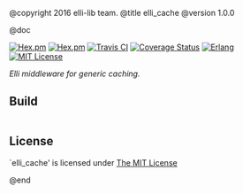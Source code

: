 @copyright 2016 elli-lib team.
@title elli_cache
@version 1.0.0

@doc

[![Hex.pm][hex badge]][hex link]
[![Hex.pm][hex downloads]][hex link]
[![Travis CI][travis badge]][travis builds]
[![Coverage Status][coveralls badge]][coveralls link]
[![Erlang][erlang badge]][erlang downloads]
[![MIT License][license badge]][LICENSE]

*Elli middleware for generic caching.*

## Build

<pre lang="erlang"><![CDATA[rebar3 compile]]></pre>


## License

`elli_cache' is licensed under [The MIT License][LICENSE]

<!-- Named links /-->

[travis badge]: https://travis-ci.org/elli-lib/elli_cache.svg?branch=develop
[travis builds]: https://travis-ci.org/elli-lib/elli_cache?branch=develop
[hex badge]: https://img.shields.io/hexpm/v/elli_cache.svg?maxAge=2592000?style=plastic
[hex link]: https://hex.pm/packages/elli_cache
[hex downloads]: https://img.shields.io/hexpm/dt/elli_cache.svg?maxAge=2592000
[coveralls badge]: https://coveralls.io/repos/github/elli-lib/elli_cache/badge.svg?branch=develop
[coveralls link]: https://coveralls.io/github/elli-lib/elli_cache?branch=develop
[erlang badge]: https://img.shields.io/badge/erlang-%E2%89%A518.0-red.svg
[erlang downloads]: http://www.erlang.org/downloads
[license badge]: https://img.shields.io/badge/license-MIT-blue.svg
[LICENSE]: https://github.com/elli-lib/elli_cache/blob/develop/LICENSE

@end
